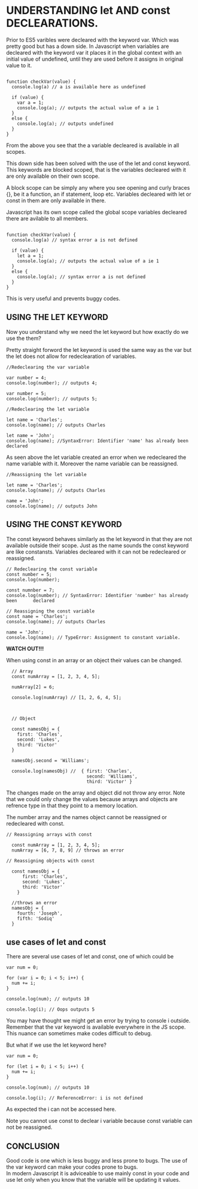 # UNDERSTANDING let AND const DECLEARATIONS.

Prior to ES5 varibles were decleared with the keyword var. Which was pretty good but has a down side.
In Javascript when variables are decleared with the keyword var it places it in the global context with an initial value of undefined, until they are used before it assigns in original value to it.

```

function checkVar(value) {
  console.log(a) // a is available here as undefined

  if (value) {
    var a = 1;
    console.log(a); // outputs the actual value of a ie 1
  }
  else {
    console.log(a); // outputs undefined
  }
}

```

From the above you see that the a variable decleared is available in all scopes.

This down side has been solved with the use of the let and const keyword. This keywords are blocked scoped, that is the variables decleared with it are only available on their own scope.      

A block scope can be simply any where you see opening and curly braces {}, be it a function, an if statement, loop etc. Variables decleared with let or const in them are only available in there.        

Javascript has its own scope called the global scope variables decleared there are avilable to all members.

```

function checkVar(value) {
  console.log(a) // syntax error a is not defined

  if (value) {
    let a = 1;
    console.log(a); // outputs the actual value of a ie 1
  }
  else {
    console.log(a); // syntax error a is not defined
  }
}

```

This is very useful and prevents buggy codes.

## USING THE LET KEYWORD

Now you understand why we need the let keyword but how exactly do we use the them?

Pretty straight forword the let keyword is used the same way as the var but the let does not allow for redeclearation of variables.

```
//Redeclearing the var variable

var number = 4;
console.log(number); // outputs 4;

var number = 5;
console.log(number); // outputs 5;

```

```
//Redeclearing the let variable

let name = 'Charles';
console.log(name); // outputs Charles

let name = 'John';
console.log(name); //SyntaxError: Identifier 'name' has already been declared

```

As seen above the let variable created an error when we redecleared the name variable with it. Moreover the name variable can be reassigned.

```
//Reassigning the let variable

let name = 'Charles';
console.log(name); // outputs Charles

name = 'John';
console.log(name); // outputs John

```

## USING THE CONST KEYWORD

The const keyword behaves similarly as the let keyword in that they are not available outside their scope. Just as the name sounds the const keyword are like constansts. Variables decleared with it can not be redecleared or reassigned.

```
// Redeclearing the const variable
const number = 5;
console.log(number);

const numnber = 7;
console.log(number); // SyntaxError: Identifier 'number' has already been      declared
```

```
// Reassigning the const variable
const name = 'Charles';
console.log(name); // outputs Charles

name = 'John';
console.log(name); // TypeError: Assignment to constant variable.
```

**WATCH OUT!!!**

When using const in an array or an object their values can be changed.

```
  // Array
  const numArray = [1, 2, 3, 4, 5];

  numArray[2] = 6;

  console.log(numArray) // [1, 2, 6, 4, 5];



  // Object

  const namesObj = {
    first: 'Charles',
    second: 'Lukes',
    third: 'Victor'
  }

  namesObj.second = 'Williams';

  console.log(namesObj) //  { first: 'Charles',
                              second: 'Williams',
                              third: 'Victor' }
```

The changes made on the array and object did not throw any error. Note that we could only change the values because arrays and objects are refrence type in that they point to a memory location.

The number array and the names object cannot be reassigned or redecleared with const.

```
// Reassigning arrays with const

  const numArray = [1, 2, 3, 4, 5];
  numArray = [6, 7, 8, 9] // throws an error

// Reassigning objects with const

  const namesObj = {
      first: 'Charles',
      second: 'Lukes',
      third: 'Victor'
    }
  
  //throws an error
  namesObj = {    
    fourth: 'Joseph',
    fifth: 'Sodiq'
  }

```

## use cases of let and const 
There are several use cases of let and const, one of which could be 

```
var num = 0;

for (var i = 0; i < 5; i++) {
  num += i;
}

console.log(num); // outputs 10

console.log(i); // Oops outputs 5
```


You may have thought we might get an error by trying to console i outside. Remember that the var keyword is available everywhere in the JS scope.     
This nuance can sometimes make codes difficult to debug.

But what if we use the let keyword here?

```
var num = 0;

for (let i = 0; i < 5; i++) {
  num += i;
}

console.log(num); // outputs 10

console.log(i); // ReferenceError: i is not defined

```

As expected the i can not be accessed here.     


Note you cannot use const to declear i variable because const variable can not be reassigned.

## CONCLUSION

Good code is one which is less buggy and less prone to bugs. The use of the var keyword can make your codes prone to bugs.        
In modern Javascript it is adviceable to use mainly const in your code and use let only when you know that the variable will be updating it values.
